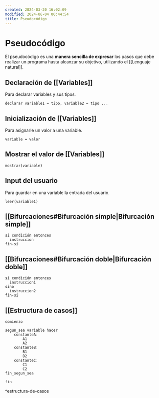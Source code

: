 ```yaml
---
created: 2024-03-20 16:02:09
modified: 2024-06-04 00:44:54
title: Pseudocódigo
---
```


# Pseudocódigo

El pseudocódigo es una **manera sencilla de expresar** los pasos que debe realizar un programa hasta alcanzar su objetivo, utilizando el [[Lenguaje natural]].

## Declaración de [[Variables]]

Para declarar variables y sus tipos.

```
declarar variable1 = tipo, variable2 = tipo ...
```

## Inicialización de [[Variables]]

Para asignarle un valor a una variable.

```
variable = valor
```

## Mostrar el valor de [[Variables]]

```
mostrar(variable)
```

## Input del usuario

Para guardar en una variable la entrada del usuario.

```
leer(variable1)
```

## [[Bifurcaciones#Bifurcación simple|Bifurcación simple]]

```
si condición entonces
  instruccion
fin-si
```

## [[Bifurcaciones#Bifurcación doble|Bifurcación doble]]

```
si condición entonces
  instruccion1
sino
  instruccion2
fin-si
```

## [[Estructura de casos]]

```
comienzo

segun_sea variable hacer
    constanteA:
        A1
        A2
    constanteB:
        B1
        B2
    constanteC:
        C1
        C2
fin_segun_sea

fin
```

^estructura-de-casos

